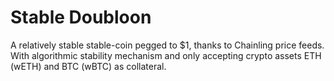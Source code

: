 # Stable Doubloon

A relatively stable stable-coin pegged to $1, thanks to Chainling price feeds.
With algorithmic stability mechanism and only accepting crypto assets ETH (wETH)
and BTC (wBTC) as collateral.
